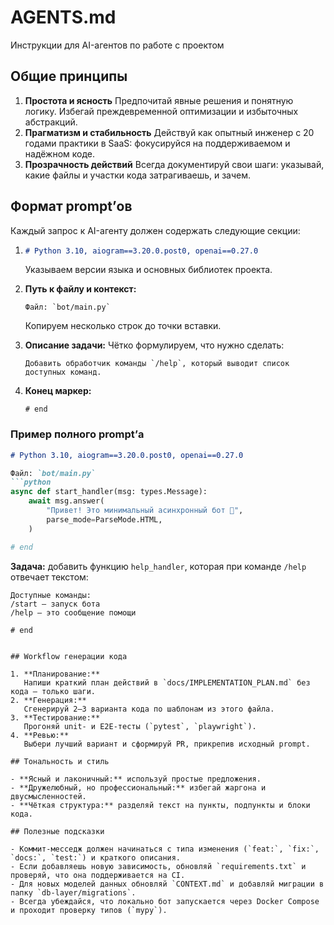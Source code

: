 # AGENTS.md

Инструкции для AI-агентов по работе с проектом

## Общие принципы

1. **Простота и ясность**
   Предпочитай явные решения и понятную логику. Избегай преждевременной оптимизации и избыточных абстракций.
2. **Прагматизм и стабильность**
   Действуй как опытный инженер с 20 годами практики в SaaS: фокусируйся на поддерживаемом и надёжном коде.
3. **Прозрачность действий**
   Всегда документируй свои шаги: указывай, какие файлы и участки кода затрагиваешь, и зачем.

## Формат prompt’ов

Каждый запрос к AI-агенту должен содержать следующие секции:

1. ```markdown
   # Python 3.10, aiogram==3.20.0.post0, openai==0.27.0  
   ```

   Указываем версии языка и основных библиотек проекта.
2. **Путь к файлу и контекст:**

   ```plaintext
   Файл: `bot/main.py`  
   ```

   Копируем несколько строк до точки вставки.
3. **Описание задачи:**
   Чётко формулируем, что нужно сделать:

   ```plaintext
   Добавить обработчик команды `/help`, который выводит список доступных команд.  
   ```
4. **Конец маркер:**

   ```plaintext
   # end
   ```

### Пример полного prompt’а

````markdown
# Python 3.10, aiogram==3.20.0.post0, openai==0.27.0

Файл: `bot/main.py`
```python
async def start_handler(msg: types.Message):
    await msg.answer(
        "Привет! Это минимальный асинхронный бот 🐍",
        parse_mode=ParseMode.HTML,
    )

# end
````

**Задача:** добавить функцию `help_handler`, которая при команде `/help` отвечает текстом:

```
Доступные команды:
/start — запуск бота
/help — это сообщение помощи
```

```
# end
```

```

## Workflow генерации кода

1. **Планирование:**  
   Напиши краткий план действий в `docs/IMPLEMENTATION_PLAN.md` без кода — только шаги.
2. **Генерация:**  
   Сгенерируй 2–3 варианта кода по шаблонам из этого файла.
3. **Тестирование:**  
   Прогоняй unit- и E2E-тесты (`pytest`, `playwright`).
4. **Ревью:**  
   Выбери лучший вариант и сформируй PR, прикрепив исходный prompt.

## Тональность и стиль

- **Ясный и лаконичный:** используй простые предложения.
- **Дружелюбный, но профессиональный:** избегай жаргона и двусмысленностей.
- **Чёткая структура:** разделяй текст на пункты, подпункты и блоки кода.

## Полезные подсказки

- Коммит-месседж должен начинаться с типа изменения (`feat:`, `fix:`, `docs:`, `test:`) и краткого описания.
- Если добавляешь новую зависимость, обновляй `requirements.txt` и проверяй, что она поддерживается на CI.
- Для новых моделей данных обновляй `CONTEXT.md` и добавляй миграции в папку `db-layer/migrations`.
- Всегда убеждайся, что локально бот запускается через Docker Compose и проходит проверку типов (`mypy`).

```

